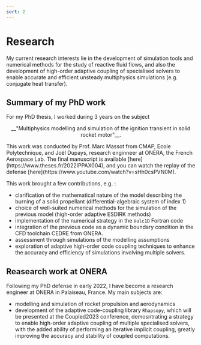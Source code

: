 ```yaml
---
sort: 2
---
```

# Research

My current research interests lie in the development of simulation tools and numerical methods for the study of reactive fluid flows, and also the development of high-order adaptive coupling of specialised solvers to enable accurate and efficient unsteady multiphysics simulations (e.g. conjugate heat transfer).

## Summary of my PhD work

For my PhD thesis, I worked during 3 years on the subject
<p align="center">
__"Multiphysics modelling and simulation of the ignition transient in solid rocket motor"__.
</p>
This work was conducted by Prof. Marc Massot from CMAP, Ecole Polytechnique, and Joël Dupays, research enginneer at ONERA, the French Aerospace Lab.
The final manuscript is available [here](https://www.theses.fr/2022IPPAX004), and you can watch the replay of the defense [here](https://www.youtube.com/watch?v=sHh0csPVN0M).

This work brought a few contributions, e.g. :
- clarification of the mathematical nature of the model describing the burning of a solid propellant (differential-algebraic system of index 1)
- choice of well-suited numerical methods for the simulation of the previous model (high-order adaptive ESDIRK methods)
- implementation of the numerical strategy in the `Vulc1D` Fortran code
- integration of the previous code as a dynamic boundary condition in the CFD toolchain CEDRE from ONERA.
- assessment through simulations of the modelling assumptions
- exploration of adaptive high-order code coupling techniques to enhance the accuracy and efficiency of simulations involving multiple solvers.


## Reasearch work at ONERA

Following my PhD defense in early 2022, I have become a research engineer at ONERA in Palaiseau, France.
My main subjects are:
- modelling and simulation of rocket propulsion and aerodynamics
- development of the adaptive code-coupling library `Rhapsopy`, which will be presented at the Coupled2023 conference, demosntrating a strategy to enable high-order adaptive coupling of multiple specialised solvers, with the added ability of performing an iterative implicit coupling, greatly improving the accuracy and stability of coupled computations.
